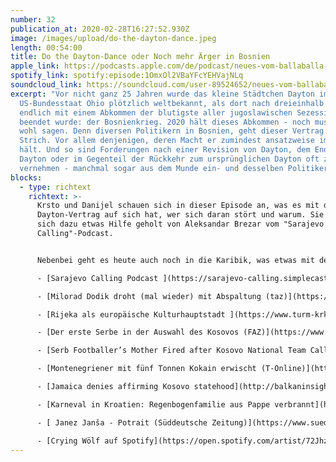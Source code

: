```yaml
---
number: 32
publication_at: 2020-02-28T16:27:52.930Z
image: /images/upload/do-the-dayton-dance.jpeg
length: 00:54:00
title: Do the Dayton-Dance oder Noch mehr Ärger in Bosnien
apple_link: https://podcasts.apple.com/de/podcast/neues-vom-ballaballa-balkan-episode-32-do-dayton-dance/id1170436903?i=1000466946363
spotify_link: spotify:episode:1OmxOl2VBaYFcYEHVajNLq
soundcloud_link: https://soundcloud.com/user-89524652/neues-vom-ballaballa-balkan-episode-32-do-the-dayton-dance-oder-noch-mehr-arger-in-bosnien
excerpt: "Vor nicht ganz 25 Jahren wurde das kleine Städtchen Dayton im
  US-Bundesstaat Ohio plötzlich weltbekannt, als dort nach dreieinhalb Jahren
  endlich mit einem Abkommen der blutigste aller jugoslawischen Sezessionskriege
  beendet wurde: der Bosnienkrieg. 2020 hält dieses Abkommen - noch muss man
  wohl sagen. Denn diversen Politikern in Bosnien, geht dieser Vertrag gegen den
  Strich. Vor allem denjenigen, deren Macht er zumindest ansatzweise im Zaum
  hält. Und so sind Forderungen nach einer Revision von Dayton, dem Ende von
  Dayton oder im Gegenteil der Rückkehr zum ursprünglichen Dayton oft zu
  vernehmen - manchmal sogar aus dem Munde ein- und desselben Politikers."
blocks:
  - type: richtext
    richtext: >-
      Krsto und Danijel schauen sich in dieser Episode an, was es mit diesem
      Dayton-Vertrag auf sich hat, wer sich daran stört und warum. Sie haben
      sich dazu etwas Hilfe geholt von Aleksandar Brezar vom "Sarajevo
      Calling"-Podcast.


      Nebenbei geht es heute auch noch in die Karibik, was etwas mit dem Kosovo zu tun hat - klingt merkwürdig und ist es auch. Außerdem feiern die beiden Moderatoren sich selbst und zeigen nebenbei noch ein bisschen Mitleid für Kroatiens Rechte. Ein ganz klein bisschen.

      - [Sarajevo Calling Podcast ](https://sarajevo-calling.simplecast.com/)

      - [Milorad Dodik droht (mal wieder) mit Abspaltung (taz)](https://taz.de/Nationalismus-in-Bosnien-Herzogowina/!5666891/)

      - [Rijeka als europäische Kulturhauptstadt ](https://www.turm-krk.de/de/aktivitaeten/rijeka-kulturhauptstadt-2020)

      - [Der erste Serbe in der Auswahl des Kosovos (FAZ)](https://www.faz.net/aktuell/sport/fussball/der-serbe-ilija-ivic-will-fuer-kosovo-fussball-spielen-mit-folgen-16654854.html)

      - [Serb Footballer’s Mother Fired after Kosovo National Team Call-Up (Balkan Insight) ](<http://Serb Footballer’s Mother Fired after Kosovo National Team Call-Up>)

      - [Montenegriener mit fünf Tonnen Kokain erwischt (T-Online)](https://www.t-online.de/nachrichten/panorama/kriminalitaet/id_87414726/tonnenweise-kokain-drogen-auf-schiff-aus-venezuela-entdeckt-.html)

      - [Jamaica denies affirming Kosovo statehood](http://balkaninsight.com/2020/02/24/serb-footballers-mother-fired-after-kosovo-national-team-call-up/)

      - [Karneval in Kroatien: Regenbogenfamilie aus Pappe verbrannt](http://queer.de/detail.php?article_id=35590)

      - [ Janez Janša - Potrait (Süddeutsche Zeitung)](https://www.sueddeutsche.de/politik/profil-janez-jansa-1.4823410)

      - [Crying Wölf auf Spotify](https://open.spotify.com/artist/72Jhzwvs5yDEtXBsM0ax33)
---
```

